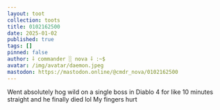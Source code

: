 ```yaml
---
layout: toot
collection: toots
title: 0102162500
date: 2025-01-02
published: true
tags: []
pinned: false
author: ⸸ commander ░ nova ⸸ :~$
avatar: /img/avatar/daemon.jpeg
mastodon: https://mastodon.online/@cmdr_nova/0102162500
---
```


Went absolutely hog wild on a single boss in Diablo 4 for like 10 minutes straight and he finally died lol My fingers hurt
